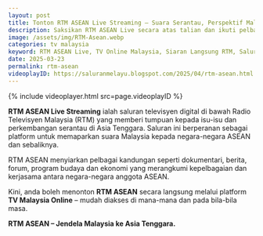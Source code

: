 ```yaml
---
layout: post
title: Tonton RTM ASEAN Live Streaming – Suara Serantau, Perspektif Malaysia
description: Saksikan RTM ASEAN Live secara atas talian dan ikuti pelbagai program serantau yang memfokuskan kepada isu ASEAN, budaya, ekonomi dan kerjasama serantau.
image: /assets/img/RTM-Asean.webp
categories: tv malaysia
keyword: RTM ASEAN Live, TV Online Malaysia, Siaran Langsung RTM, Saluran Serantau Malaysia, TV ASEAN
date: 2025-03-23
permalink: rtm-asean
videoplayID: https://saluranmelayu.blogspot.com/2025/04/rtm-asean.html
---
```


{% include videoplayer.html
  src=page.videoplayID
%}

**RTM ASEAN Live Streaming** ialah saluran televisyen digital di bawah Radio Televisyen Malaysia (RTM) yang memberi tumpuan kepada isu-isu dan perkembangan serantau di Asia Tenggara. Saluran ini berperanan sebagai platform untuk memaparkan suara Malaysia kepada negara-negara ASEAN dan sebaliknya.

RTM ASEAN menyiarkan pelbagai kandungan seperti dokumentari, berita, forum, program budaya dan ekonomi yang merangkumi kepelbagaian dan kerjasama antara negara-negara anggota ASEAN.

Kini, anda boleh menonton **RTM ASEAN** secara langsung melalui platform **TV Malaysia Online** – mudah diakses di mana-mana dan pada bila-bila masa.

**RTM ASEAN – Jendela Malaysia ke Asia Tenggara.**
